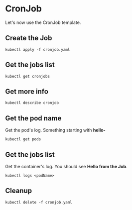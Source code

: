 # CronJob

Let's now use the CronJob template.

## Create the Job

    kubectl apply -f cronjob.yaml

## Get the jobs list

    kubectl get cronjobs

## Get more info

    kubectl describe cronjob

## Get the pod name

Get the pod's log.  Something starting with **hello-**

    kubectl get pods

## Get the jobs list

Get the container's log.  You should see **Hello from the Job**.

    kubectl logs <podName>

## Cleanup

    kubectl delete -f cronjob.yaml